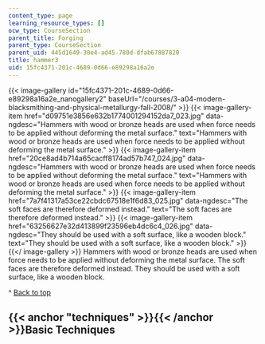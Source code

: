 ```yaml
---
content_type: page
learning_resource_types: []
ocw_type: CourseSection
parent_title: Forging
parent_type: CourseSection
parent_uid: 445d1649-30e4-ad45-780d-dfab67887820
title: hammer3
uid: 15fc4371-201c-4689-0d66-e89298a16a2e
---
```


{{< image-gallery id="15fc4371-201c-4689-0d66-e89298a16a2e_nanogallery2" baseUrl="/courses/3-a04-modern-blacksmithing-and-physical-metallurgy-fall-2008/" >}}
{{< image-gallery-item href="d09751e3856e632b1774001294152da7_023.jpg" data-ngdesc="Hammers with wood or bronze heads are used when force needs to be applied without deforming the metal surface." text="Hammers with wood or bronze heads are used when force needs to be applied without deforming the metal surface." >}}
{{< image-gallery-item href="20ce8ad4b714a65cacff8174ad57b747_024.jpg" data-ngdesc="Hammers with wood or bronze heads are used when force needs to be applied without deforming the metal surface." text="Hammers with wood or bronze heads are used when force needs to be applied without deforming the metal surface." >}}
{{< image-gallery-item href="7a7f41317a53ce22cbdc67518e1f6d83_025.jpg" data-ngdesc="The soft faces are therefore deformed instead." text="The soft faces are therefore deformed instead." >}}
{{< image-gallery-item href="63256627e32d413899f23596eb4dc6c4_026.jpg" data-ngdesc="They should be used with a soft surface, like a wooden block." text="They should be used with a soft surface, like a wooden block." >}}
{{</ image-gallery >}}
Hammers with wood or bronze heads are used when force needs to be applied without deforming the metal surface. The soft faces are therefore deformed instead. They should be used with a soft surface, like a wooden block.

^ [Back to top](#top)

{{< anchor "techniques" >}}{{< /anchor >}}Basic Techniques
----------------------------------------------------------
